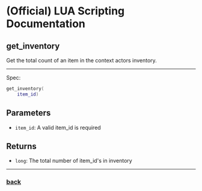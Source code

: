 
# (Official) LUA Scripting Documentation

## get_inventory

Get the total count of an item in the context actors inventory.

___

Spec:

```lua
get_inventory(
	item_id)
```

## Parameters

- `item_id`: A valid item_id is required

## Returns

- `long`: The total number of item_id's in inventory

___

### [back](../inventory)
